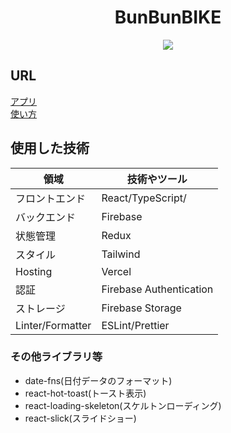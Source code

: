 <h1 align="center">BunBunBIKE</h1>
<p align="center"><img src="/Users/hayaminagisa/Desktop/bunbunbike/public/images/loginLogo.png"></p>

## URL

[アプリ](https://bunbunbike.app/login)<br>
[使い方](https://nagisa-profile.com/works/bike-custom-diary)

## 使用した技術

| 領域             | 技術やツール            |
| ---------------- | ----------------------- |
| フロントエンド   | React/TypeScript/       |
| バックエンド     | Firebase                |
| 状態管理         | Redux                   |
| スタイル         | Tailwind                |
| Hosting          | Vercel                  |
| 認証             | Firebase Authentication |
| ストレージ       | Firebase Storage        |
| Linter/Formatter | ESLint/Prettier         |

### その他ライブラリ等

- date-fns(日付データのフォーマット)
- react-hot-toast(トースト表示)
- react-loading-skeleton(スケルトンローディング)
- react-slick(スライドショー)

